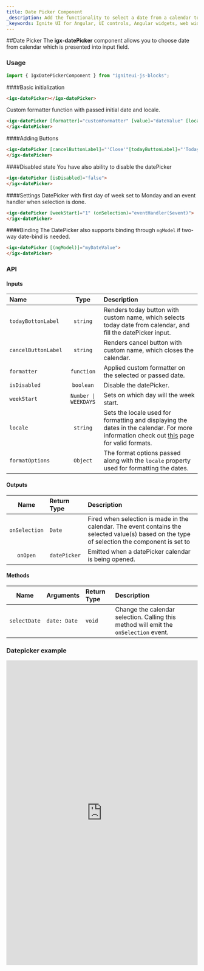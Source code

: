 ```yaml
---
title: Date Picker Component
_description: Add the functionality to select a date from a calendar to your web application with Ignite UI for Angular Date Picker control. 
_keywords: Ignite UI for Angular, UI controls, Angular widgets, web widgets, UI widgets, Angular, Native Angular Components Suite, Native Angular Controls, Native Angular Components Library, Angular Date Picker components, Angular Date Picker controls
---
```


##Date Picker
The **igx-datePicker** component allows you to choose date from calendar
which is presented into input field.

### Usage
```typescript
import { IgxDatePickerComponent } from "igniteui-js-blocks";
```

####Basic initialization
```html
<igx-datePicker></igx-datePicker>
```
Custom formatter function with passed initial date and locale.
```html
<igx-datePicker [formatter]="customFormatter" [value]="dateValue" [locale]="'en-US'">
</igx-datePicker>
```

####Adding Buttons
```html
<igx-datePicker [cancelButtonLabel]="'Close'"[todayButtonLabel]="'Today'">
</igx-datePicker>
```

####Disabled state
You have also ability to disable the datePicker
```html
<igx-datePicker [isDisabled]="false">
</igx-datePicker>
```

####Settings
DatePicker with first day of week set to Monday and an event handler when selection is done.
```html
<igx-datePicker [weekStart]="1" (onSelection)="eventHandler($event)">
</igx-datePicker>
```

####Binding
The DatePicker also supports binding through `ngModel` if two-way date-bind is needed.
```html
<igx-datePicker [(ngModel)]="myDateValue">
</igx-datePicker>
```

### API

#### Inputs
| Name   |      Type      |  Description |
|:----------|:-------------:|:------|
| `todayBottonLabel` | `string` | Renders today button with custom name, which selects today date from calendar, and fill the datePicker input. |
| `cancelButtonLabel` | `string` | Renders cancel button with custom name, which closes the calendar. |
| `formatter` | `function` | Applied custom formatter on the selected or passed date. |
| `isDisabled` | `boolean` | Disable the datePicker. |
| `weekStart`| `Number \| WEEKDAYS` | Sets on which day will the week start. |
| `locale` | `string` | Sets the locale used for formatting and displaying the dates in the calendar. For more information check out [this](https://developer.mozilla.org/en-US/docs/Web/JavaScript/Reference/Global_Objects/Intl) page for valid formats. |
| `formatOptions` | `Object` | The format options passed along with the `locale` property used for formatting the dates. |

#### Outputs
| Name | Return Type | Description |
|:--:|:---|:---|
| `onSelection` | `Date` | Fired when selection is made in the calendar. The event contains the selected value(s) based on the type of selection the component is set to |
| `onOpen`  | `datePicker` | Emitted when a datePicker calendar is being opened.  |

#### Methods
| Name   | Arguments | Return Type | Description |
|:----------:|:------|:------|:------|
| `selectDate` | `date: Date` | `void` | Change the calendar selection. Calling this method will emit the `onSelection` event. |


### Datepicker example
<div class="sample-container" style="height: 700px">
    <iframe frameborder="0" seamless width="100%" height="800px" src="https://embed.plnkr.co/BLcKDnP9ZCQmNTMY7MnF/?show=preview&sidebar=false"></iframe>
</div>